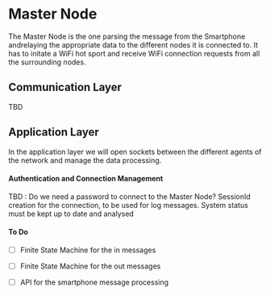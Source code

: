 # Master Node
The Master Node is the one parsing the message from the Smartphone andrelaying the appropriate data to the different nodes it is connected to. It has to initate a WiFi hot sport and receive WiFi connection requests from all the surrounding nodes.

## Communication Layer
TBD

## Application Layer
In the application layer we will open sockets between the different agents of the network and manage the data processing.

#### Authentication and Connection Management
TBD : Do we need a password to connect to the Master Node? SessionId creation for the connection, to be used for log messages. System status must be kept up to date and analysed

#### To Do
- [ ] Finite State Machine for the in messages
- [ ] Finite State Machine for the out messages
- [ ] API for the smartphone message processing



